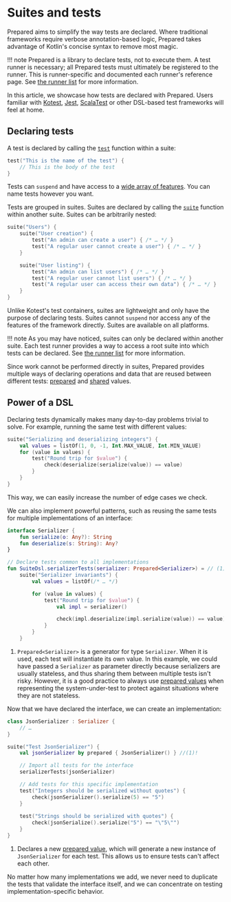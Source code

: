 # Suites and tests

Prepared aims to simplify the way tests are declared. Where traditional frameworks require verbose annotation-based logic, Prepared takes advantage of Kotlin's concise syntax to remove most magic.

!!! note
    Prepared is a library to declare tests, not to execute them. A test runner is necessary; all Prepared tests must ultimately be registered to the runner. This is runner-specific and documented each runner's reference page. See [the runner list](index.md#test-runners) for more information.

In this article, we showcase how tests are declared with Prepared. Users familiar with [Kotest](https://kotest.io/), [Jest](https://jestjs.io/), [ScalaTest](https://www.scalatest.org/) or other DSL-based test frameworks will feel at home.

## Declaring tests

A test is declared by calling the [`test`](https://opensavvy.gitlab.io/groundwork/prepared/api-docs/suite/opensavvy.prepared.suite/-suite-dsl/test.html) function within a suite:

```kotlin
test("This is the name of the test") {
	// This is the body of the test
}
```

Tests can `suspend` and have access to a [wide array of features](../features). You can name tests however you want.

Tests are grouped in suites. Suites are declared by calling the [`suite`](https://opensavvy.gitlab.io/groundwork/prepared/api-docs/suite/opensavvy.prepared.suite/-suite-dsl/suite.html) function within another suite. Suites can be arbitrarily nested:

```kotlin
suite("Users") {
	suite("User creation") {
		test("An admin can create a user") { /* … */ }
		test("A regular user cannot create a user") { /* … */ }
	}

	suite("User listing") {
		test("An admin can list users") { /* … */ }
		test("A regular user cannot list users") { /* … */ }
		test("A regular user can access their own data") { /* … */ }
	}
}
```

Unlike Kotest's test containers, suites are lightweight and only have the purpose of declaring tests. Suites cannot `suspend` nor access any of the features of the framework directly. Suites are available on all platforms.

!!! note
    As you may have noticed, suites can only be declared within another suite. Each test runner provides a way to access a root suite into which tests can be declared. See [the runner list](index.md#test-runners) for more information.

Since work cannot be performed directly in suites, Prepared provides multiple ways of declaring operations and data that are reused between different tests: [prepared](../features/prepared-values.md) and [shared](../features/shared-values.md) values.

## Power of a DSL

Declaring tests dynamically makes many day-to-day problems trivial to solve. For example, running the same test with different values:

```kotlin hl_lines="3 4"
suite("Serializing and deserializing integers") {
	val values = listOf(1, 0, -1, Int.MAX_VALUE, Int.MIN_VALUE)
	for (value in values) {
		test("Round trip for $value") {
			check(deserialize(serialize(value)) == value)
		}
	}
}
```

This way, we can easily increase the number of edge cases we check.

We can also implement powerful patterns, such as reusing the same tests for multiple implementations of an interface:

```kotlin title="Declare an interface and its contract (also called invariants)"
interface Serializer {
	fun serialize(o: Any?): String
	fun deserialize(s: String): Any?
}

// Declare tests common to all implementations
fun SuiteDsl.serializerTests(serializer: Prepared<Serializer>) = // (1)!
	suite("Serializer invariants") {
		val values = listOf(/* … */)

		for (value in values) {
			test("Round trip for $value") {
				val impl = serializer()

				check(impl.deserialize(impl.serialize(value)) == value)
			}
		}
	}
```

1.  `Prepared<Serializer>` is a generator for type `Serializer`. When it is used, each test will instantiate its own value.
    In this example, we could have passed a `Serializer` as parameter directly because serializers are usually stateless, and thus sharing them
    between multiple tests isn't risky. However, it is a good practice to always use [prepared values](../features/prepared-values.md) when
    representing the system-under-test to protect against situations where they are not stateless.

Now that we have declared the interface, we can create an implementation:

```kotlin title="Create an implementation and ensure it corresponds to the contract" hl_lines="8 9"
class JsonSerializer : Serializer {
	// …
}

suite("Test JsonSerializer") {
	val jsonSerializer by prepared { JsonSerializer() } //(1)!

	// Import all tests for the interface
	serializerTests(jsonSerializer)

	// Add tests for this specific implementation
	test("Integers should be serialized without quotes") {
		check(jsonSerializer().serialize(5) == "5")
	}
	
	test("Strings should be serialized with quotes") {
		check(jsonSerialize().serialize("5") == "\"5\"")
	}
}
```

1.  Declares a new [prepared value](../features/prepared-values.md), which will generate a new instance of `JsonSerializer` for each test. This allows us to ensure tests can't affect each other.

No matter how many implementations we add, we never need to duplicate the tests that validate the interface itself, and we can concentrate on testing implementation-specific behavior.
